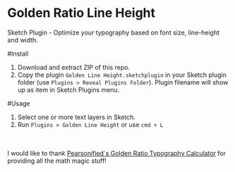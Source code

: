# Golden Ratio Line Height
Sketch Plugin - Optimize your typography based on font size, line-height and width.

#Install
1. Download and extract ZIP of this repo.
2. Copy the plugin ``Golden Line Height.sketchplugin`` in your Sketch plugin folder (use ``Plugins > Reveal Plugins Folder``).
Plugin filename will show up as item in Sketch Plugins menu.
  
#Usage
1. Select one or more text layers in Sketch. 
2. Run ``Plugins > Golden Line Height`` or use ``cmd + L``

<br><br>
I would like to thank <a href="http://www.pearsonified.com/typography/">Pearsonified´s Golden Ratio Typography Calculator</a> for providing all the math magic stuff! 
